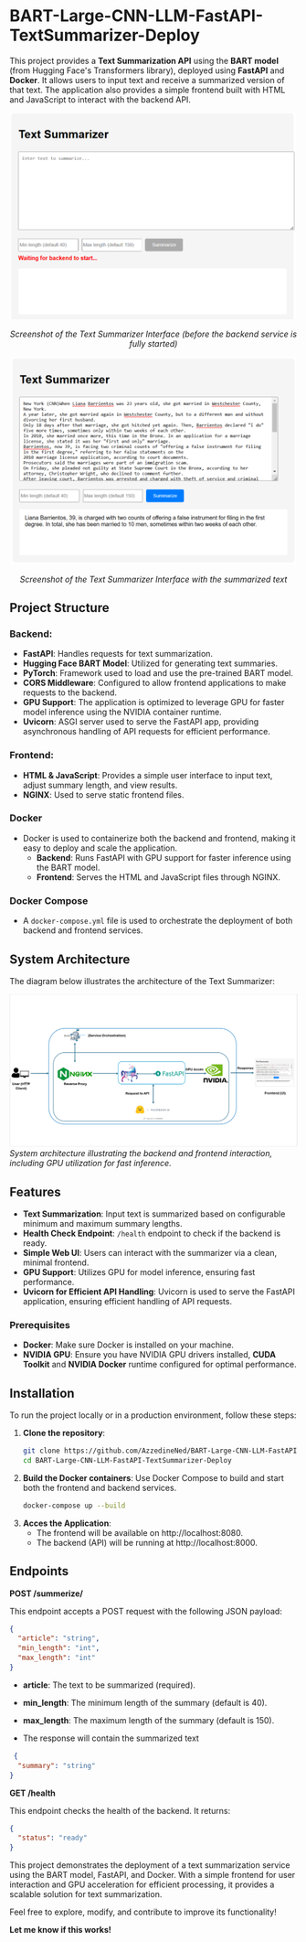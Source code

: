 # **BART-Large-CNN-LLM-FastAPI-TextSummarizer-Deploy**

This project provides a **Text Summarization API** using the **BART model** (from Hugging Face's Transformers library), deployed using **FastAPI** and **Docker**. It allows users to input text and receive a summarized version of that text. The application also provides a simple frontend built with HTML and JavaScript to interact with the backend API.

<p align="center">
  <img src="https://github.com/AzzedineNed/BART-Large-CNN-LLM-FastAPI-TextSummarizer-Deploy/blob/master/screenshots/UI1.PNG" alt="Screenshot 1" width="500">
</p>
<p align="center"><em>Screenshot of the Text Summarizer Interface (before the backend service is fully started)</em></p>

<p align="center">
  <img src="https://github.com/AzzedineNed/BART-Large-CNN-LLM-FastAPI-TextSummarizer-Deploy/blob/master/screenshots/UI2.PNG" alt="Screenshot 2" width="500">
</p>
<p align="center"><em>Screenshot of the Text Summarizer Interface with the summarized text</em></p>


## **Project Structure**

### **Backend:**
- **FastAPI**: Handles requests for text summarization.
- **Hugging Face BART Model**: Utilized for generating text summaries.
- **PyTorch**: Framework used to load and use the pre-trained BART model.
- **CORS Middleware**: Configured to allow frontend applications to make requests to the backend.
- **GPU Support**: The application is optimized to leverage GPU for faster model inference using the NVIDIA container runtime.
- **Uvicorn**: ASGI server used to serve the FastAPI app, providing asynchronous handling of API requests for efficient performance.

### **Frontend:**
- **HTML & JavaScript**: Provides a simple user interface to input text, adjust summary length, and view results.
- **NGINX**: Used to serve static frontend files.

### **Docker**
- Docker is used to containerize both the backend and frontend, making it easy to deploy and scale the application.
  - **Backend**: Runs FastAPI with GPU support for faster inference using the BART model.
  - **Frontend**: Serves the HTML and JavaScript files through NGINX.

### **Docker Compose**
- A `docker-compose.yml` file is used to orchestrate the deployment of both backend and frontend services.

## **System Architecture**
The diagram below illustrates the architecture of the Text Summarizer:

![System Architecture Diagram](https://github.com/AzzedineNed/BART-Large-CNN-LLM-FastAPI-TextSummarizer-Deploy/blob/master/screenshots/Diagram.PNG)  
*System architecture illustrating the backend and frontend interaction, including GPU utilization for fast inference.*

## **Features**
- **Text Summarization**: Input text is summarized based on configurable minimum and maximum summary lengths.
- **Health Check Endpoint**: `/health` endpoint to check if the backend is ready.
- **Simple Web UI**: Users can interact with the summarizer via a clean, minimal frontend.
- **GPU Support**: Utilizes GPU for model inference, ensuring fast performance.
- **Uvicorn for Efficient API Handling**: Uvicorn is used to serve the FastAPI application, ensuring efficient handling of API requests.

### **Prerequisites**
- **Docker**: Make sure Docker is installed on your machine.
- **NVIDIA GPU**: Ensure you have NVIDIA GPU drivers installed, **CUDA Toolkit** and **NVIDIA Docker** runtime configured for optimal performance.

## **Installation**

To run the project locally or in a production environment, follow these steps:

1. **Clone the repository**:
   ```bash
   git clone https://github.com/AzzedineNed/BART-Large-CNN-LLM-FastAPI-TextSummarizer-Deploy.git
   cd BART-Large-CNN-LLM-FastAPI-TextSummarizer-Deploy
   ```
2. **Build the Docker containers**:
   Use Docker Compose to build and start both the frontend and backend services.
   ```bash
   docker-compose up --build
   ```
3. **Acces the Application**:
   - The frontend will be available on http://localhost:8080.
   - The backend (API) will be running at http://localhost:8000.

## **Endpoints**
**POST /summerize/**

This endpoint accepts a POST request with the following JSON payload:

```json
{
  "article": "string",
  "min_length": "int",
  "max_length": "int"
}
```
- **article**: The text to be summarized (required).
- **min_length**: The minimum length of the summary (default is 40).
- **max_length**: The maximum length of the summary (default is 150).

- The response will contain the summarized text
```json
 {
  "summary": "string"
}
```
**GET /health**

This endpoint checks the health of the backend. It returns:

```json
{
  "status": "ready"
}
```
This project demonstrates the deployment of a text summarization service using the BART model, FastAPI, and Docker. With a simple frontend for user interaction and GPU acceleration for efficient processing, it provides a scalable solution for text summarization.  

Feel free to explore, modify, and contribute to improve its functionality! 

**Let me know if this works!**


   

   



